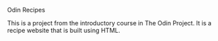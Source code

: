 Odin Recipes

This is a project from the introductory course in The Odin Project.
It is a recipe website that is built using HTML.